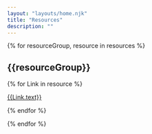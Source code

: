 ```yaml
---
layout: "layouts/home.njk"
title: "Resources"
description: ""
---
```


{% for resourceGroup, resource in resources %}

## {{resourceGroup}}
{% for Link in resource %}
 
[{{Link.text}}]({{Link.link}})

{% endfor %}

{% endfor %}